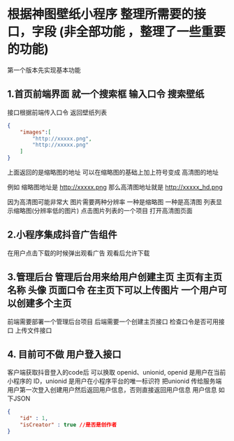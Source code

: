 
# 根据神图壁纸小程序 整理所需要的接口，字段 (非全部功能 ，整理了一些重要的功能)

  第一个版本先实现基本功能 

## 1.首页前端界面 就一个搜索框 输入口令 搜索壁纸

接口根据前端传入口令 返回壁纸列表 

``` JSON
{
    "images":[
        "http://xxxxx.png",
        "http://xxxxx.png"
    ]
}
```
上面返回的是缩略图的地址 可以在缩略图的基础上加上符号变成 高清图的地址 

例如 缩略图地址是 http://xxxxx.png 那么高清图地址就是 http://xxxxx_hd.png

因为高清图可能非常大 图片需要两种分辨率 一种是缩略图 一种是高清图 列表显示缩略图(分辨率低的图片) 点击图片列表的一个项目 打开高清图页面


## 2.小程序集成抖音广告组件
在用户点击下载的时候弹出观看广告 观看后允许下载

## 3.管理后台 管理后台用来给用户创建主页 主页有主页名称 头像 页面口令 在主页下可以上传图片 一个用户可以创建多个主页
前端需要部署一个管理后台项目 后端需要一个创建主页接口 检查口令是否可用接口 上传文件接口 

## 4. 目前可不做 用户登入接口 
客户端获取抖音登入的code后 可以换取 openid、unionid, openid 是用户在当前小程序的 ID，unionid 是用户在小程序平台的唯一标识符 把unionid
传给服务端 用户第一次登入创建用户然后返回用户信息，否则直接返回用户信息 用户信息 如下JSON
``` JSON
{
    "id" : 1,
    "isCreator" : true //是否是创作者
}
```






